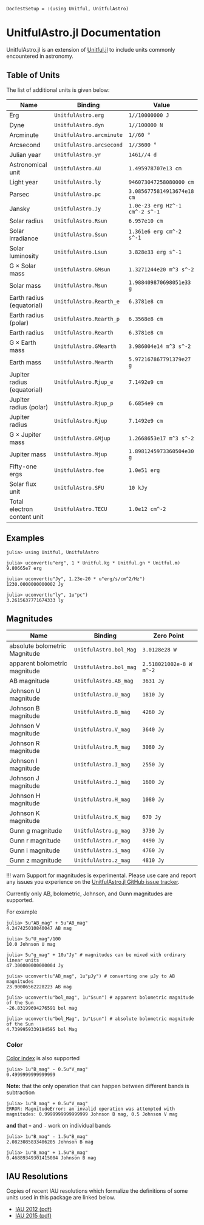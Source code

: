 ```@meta
DocTestSetup = :(using Unitful, UnitfulAstro)
```
# UnitfulAstro.jl Documentation

UnitfulAstro.jl is an extension of [Unitful.jl](https://github.com/PainterQubits/Unitful.jl) to include
units commonly encountered in astronomy.

## Table of Units

The list of additional units is given below:

|                        Name |                  Binding |                          Value |
|-----------------------------|--------------------------|--------------------------------|
|                         Erg |       `UnitfulAstro.erg` |                `1//10000000 J` |
|                        Dyne |       `UnitfulAstro.dyn` |                  `1//100000 N` |
|                   Arcminute | `UnitfulAstro.arcminute` |                      `1//60 °` |
|                   Arcsecond | `UnitfulAstro.arcsecond` |                    `1//3600 °` |
|                 Julian year |        `UnitfulAstro.yr` |                    `1461//4 d` |
|           Astronomical unit |        `UnitfulAstro.AU` |            `1.495978707e13 cm` |
|                  Light year |        `UnitfulAstro.ly` |        `946073047258080000 cm` |
|                      Parsec |        `UnitfulAstro.pc` |     `3.0856775814913674e18 cm` |
|                      Jansky |        `UnitfulAstro.Jy` | `1.0e-23 erg Hz^-1 cm^-2 s^-1` |
|                Solar radius |      `UnitfulAstro.Rsun` |                  `6.957e10 cm` |
|            Solar irradiance |      `UnitfulAstro.Ssun` |       `1.361e6 erg cm^-2 s^-1` |
|            Solar luminosity |      `UnitfulAstro.Lsun` |            `3.828e33 erg s^-1` |
|              G × Solar mass |     `UnitfulAstro.GMsun` |        `1.3271244e20 m^3 s^-2` |
|                  Solar mass |      `UnitfulAstro.Msun` |       `1.988409870698051e33 g` |
|   Earth radius (equatorial) |  `UnitfulAstro.Rearth_e` |                  `6.3781e8 cm` |
|        Earth radius (polar) |  `UnitfulAstro.Rearth_p` |                  `6.3568e8 cm` |
|                Earth radius |    `UnitfulAstro.Rearth` |                  `6.3781e8 cm` |
|              G × Earth mass |   `UnitfulAstro.GMearth` |         `3.986004e14 m^3 s^-2` |
|                  Earth mass |    `UnitfulAstro.Mearth` |       `5.972167867791379e27 g` |
| Jupiter radius (equatorial) |    `UnitfulAstro.Rjup_e` |                  `7.1492e9 cm` |
|      Jupiter radius (polar) |    `UnitfulAstro.Rjup_p` |                  `6.6854e9 cm` |
|              Jupiter radius |      `UnitfulAstro.Rjup` |                  `7.1492e9 cm` |
|            G × Jupiter mass |     `UnitfulAstro.GMjup` |        `1.2668653e17 m^3 s^-2` |
|                Jupiter mass |      `UnitfulAstro.Mjup` |      `1.8981245973360504e30 g` |
|              Fifty-one ergs |       `UnitfulAstro.foe` |                   `1.0e51 erg` |
|             Solar flux unit |       `UnitfulAstro.SFU` |                       `10 kJy` |
| Total electron content unit |      `UnitfulAstro.TECU` |                 `1.0e12 cm^-2` |

## Examples

```jldoctest
julia> using Unitful, UnitfulAstro

julia> uconvert(u"erg", 1 * Unitful.kg * Unitful.gn * Unitful.m)
9.80665e7 erg

julia> uconvert(u"Jy", 1.23e-20 * u"erg/s/cm^2/Hz")
1230.0000000000002 Jy

julia> uconvert(u"ly", 1u"pc")
3.2615637771674333 ly
```

## Magnitudes

|                          Name |              Binding |                Zero Point |
|-------------------------------|----------------------|---------------------------|
| absolute bolometric Magnitude | `UnitfulAstro.bol_Mag` | `3.0128e28 W`           |
| apparent bolometric magnitude | `UnitfulAstro.bol_mag` | `2.518021002e-8 W m^-2` |
|                  AB magnitude | `UnitfulAstro.AB_mag`  | `3631 Jy`               |
|           Johnson U magnitude | `UnitfulAstro.U_mag`   | `1810 Jy`               |
|           Johnson B magnitude | `UnitfulAstro.B_mag`   | `4260 Jy`               |
|           Johnson V magnitude | `UnitfulAstro.V_mag`   | `3640 Jy`               |
|           Johnson R magnitude | `UnitfulAstro.R_mag`   | `3080 Jy`               |
|           Johnson I magnitude | `UnitfulAstro.I_mag`   | `2550 Jy`               |
|           Johnson J magnitude | `UnitfulAstro.J_mag`   | `1600 Jy`               |
|           Johnson H magnitude | `UnitfulAstro.H_mag`   | `1080 Jy`               |
|           Johnson K magnitude | `UnitfulAstro.K_mag`   | `670 Jy`                |
|              Gunn g magnitude | `UnitfulAstro.g_mag`   | `3730 Jy`               |
|              Gunn r magnitude | `UnitfulAstro.r_mag`   | `4490 Jy`               |
|              Gunn i magnitude | `UnitfulAstro.i_mag`   | `4760 Jy`               |
|              Gunn z magnitude | `UnitfulAstro.z_mag`   | `4810 Jy`               |




!!! warn
    Support for magnitudes is experimental. Please use care and report any issues you experience on
    the [UnitfulAstro.jl GitHub issue
    tracker](https://github.com/JuliaAstro/UnitfulAstro.jl/issues).

Currently only AB, bolometric, Johnson, and Gunn magnitudes are supported.

For example

```jldoctest
julia> 5u"AB_mag" + 5u"AB_mag"
4.247425010840047 AB mag

julia> 5u"U_mag"/100
10.0 Johnson U mag

julia> 5u"g_mag" + 10u"Jy" # magnitudes can be mixed with ordinary linear units
47.300000000000004 Jy

julia> uconvert(u"AB_mag", 1u"μJy") # converting one μJy to AB magnitudes
23.90006562228223 AB mag

julia> uconvert(u"bol_mag", 1u"Ssun") # apparent bolometric magnitude of the Sun
-26.83199694276591 bol mag

julia> uconvert(u"bol_Mag", 1u"Lsun") # absolute bolometric magnitude of the Sun
4.7399959339194595 bol Mag
```
### Color

[Color index](https://en.wikipedia.org/wiki/Color_index) is also supported

```jldoctest
julia> 1u"B_mag" - 0.5u"V_mag"
0.4999999999999999
```
**Note:** that the only operation that can happen between different bands is subtraction
```jldoctest
julia> 1u"B_mag" + 0.5u"V_mag"
ERROR: MagnitudeError: an invalid operation was attempted with magnitudes: 0.9999999999999999 Johnson B mag, 0.5 Johnson V mag
```
**and** that `+` and `-` work on individual bands
```jldoctest
julia> 1u"B_mag" - 1.5u"B_mag"
2.0823085833406205 Johnson B mag

julia> 1u"B_mag" + 1.5u"B_mag"
0.46889349301415084 Johnson B mag
```

## IAU Resolutions

Copies of recent IAU resolutions which formalize the definitions of some units used in this package
are linked below.

* [IAU 2012 (pdf)](assets/IAU2012_English.pdf)
* [IAU 2015 (pdf)](assets/IAU2015_English.pdf)

